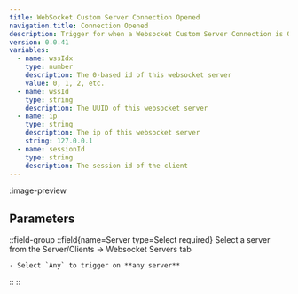 ```yaml
---
title: WebSocket Custom Server Connection Opened
navigation.title: Connection Opened
description: Trigger for when a Websocket Custom Server Connection is Opened
version: 0.0.41
variables:
  - name: wssIdx
    type: number
    description: The 0-based id of this websocket server
    value: 0, 1, 2, etc.
  - name: wssId
    type: string
    description: The UUID of this websocket server
  - name: ip
    type: string
    description: The ip of this websocket server
    string: 127.0.0.1
  - name: sessionId
    type: string
    description: The session id of the client
---
```


:image-preview

## Parameters
::field-group
  ::field{name=Server type=Select required}
    Select a server from the Server/Clients -> Websocket Servers tab

    - Select `Any` to trigger on **any server**
  ::
::